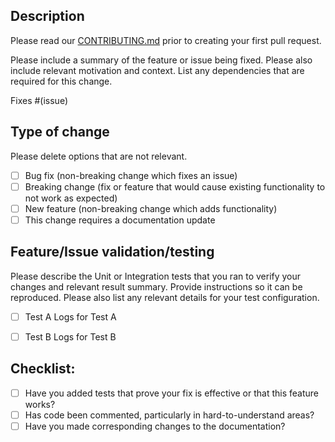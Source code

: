 ## Description

Please read our [CONTRIBUTING.md](https://github.com/pytorch/PiPPy/blob/main/CONTRIBUTING.md) prior to creating your first pull request.

Please include a summary of the feature or issue being fixed. Please also include relevant motivation and context. List any dependencies that are required for this change.

Fixes #(issue)

## Type of change

Please delete options that are not relevant.

- [ ] Bug fix (non-breaking change which fixes an issue)
- [ ] Breaking change (fix or feature that would cause existing functionality to not work as expected)
- [ ] New feature (non-breaking change which adds functionality)
- [ ] This change requires a documentation update

## Feature/Issue validation/testing

Please describe the Unit or Integration tests that you ran to verify your changes and relevant result summary. Provide instructions so it can be reproduced.
Please also list any relevant details for your test configuration.

- [ ] Test A
Logs for Test A

- [ ] Test B
Logs for Test B


## Checklist:

- [ ] Have you added tests that prove your fix is effective or that this feature works?
- [ ] Has code been commented, particularly in hard-to-understand areas?
- [ ] Have you made corresponding changes to the documentation?
